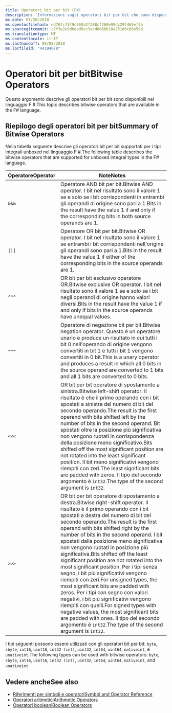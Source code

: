 ```yaml
---
title: Operatori bit per bit (F#)
description: 'Informazioni sugli operatori bit per bit che sono disponibili nel linguaggio di programmazione F #.'
ms.date: 07/20/2018
ms.openlocfilehash: ed76fcf5f9c569a2f288cf260e99dc29fd65ef3b
ms.sourcegitcommit: c7f3e2e9d6ead6cc3acd0d66b10a251d0c66e59d
ms.translationtype: MT
ms.contentlocale: it-IT
ms.lasthandoff: 09/08/2018
ms.locfileid: "44194078"
---
```

# <a name="bitwise-operators"></a><span data-ttu-id="f1868-103">Operatori bit per bit</span><span class="sxs-lookup"><span data-stu-id="f1868-103">Bitwise Operators</span></span>

<span data-ttu-id="f1868-104">Questo argomento descrive gli operatori bit per bit sono disponibili nel linguaggio F #.</span><span class="sxs-lookup"><span data-stu-id="f1868-104">This topic describes bitwise operators that are available in the F# language.</span></span>

## <a name="summary-of-bitwise-operators"></a><span data-ttu-id="f1868-105">Riepilogo degli operatori bit per bit</span><span class="sxs-lookup"><span data-stu-id="f1868-105">Summary of Bitwise Operators</span></span>

<span data-ttu-id="f1868-106">Nella tabella seguente descrive gli operatori bit per bit supportati per i tipi integrali unboxed nel linguaggio F #.</span><span class="sxs-lookup"><span data-stu-id="f1868-106">The following table describes the bitwise operators that are supported for unboxed integral types in the F# language.</span></span>

|<span data-ttu-id="f1868-107">Operatore</span><span class="sxs-lookup"><span data-stu-id="f1868-107">Operator</span></span>|<span data-ttu-id="f1868-108">Note</span><span class="sxs-lookup"><span data-stu-id="f1868-108">Notes</span></span>|
|--------|-----|
|`&&&`|<span data-ttu-id="f1868-109">Operatore AND bit per bit.</span><span class="sxs-lookup"><span data-stu-id="f1868-109">Bitwise AND operator.</span></span> <span data-ttu-id="f1868-110">I bit nel risultato sono il valore 1 se e solo se i bit corrispondenti in entrambi gli operandi di origine sono pari a 1.</span><span class="sxs-lookup"><span data-stu-id="f1868-110">Bits in the result have the value 1 if and only if the corresponding bits in both source operands are 1.</span></span>|
|<code>&#124;&#124;&#124;</code>|<span data-ttu-id="f1868-111">Operatore OR bit per bit.</span><span class="sxs-lookup"><span data-stu-id="f1868-111">Bitwise OR operator.</span></span> <span data-ttu-id="f1868-112">I bit nel risultato sono il valore 1 se entrambi i bit corrispondenti nell'origine gli operandi sono pari a 1.</span><span class="sxs-lookup"><span data-stu-id="f1868-112">Bits in the result have the value 1 if either of the corresponding bits in the source operands are 1.</span></span>|
|`^^^`|<span data-ttu-id="f1868-113">OR bit per bit esclusivo operatore OR.</span><span class="sxs-lookup"><span data-stu-id="f1868-113">Bitwise exclusive OR operator.</span></span> <span data-ttu-id="f1868-114">I bit nel risultato sono il valore 1 se e solo se i bit negli operandi di origine hanno valori diversi.</span><span class="sxs-lookup"><span data-stu-id="f1868-114">Bits in the result have the value 1 if and only if bits in the source operands have unequal values.</span></span>|
|`~~~`|<span data-ttu-id="f1868-115">Operatore di negazione bit per bit.</span><span class="sxs-lookup"><span data-stu-id="f1868-115">Bitwise negation operator.</span></span> <span data-ttu-id="f1868-116">Questo è un operatore unario e produce un risultato in cui tutti i bit 0 nell'operando di origine vengono convertiti in bit 1 e tutti i bit 1 vengono convertiti in 0 bit.</span><span class="sxs-lookup"><span data-stu-id="f1868-116">This is a unary operator and produces a result in which all 0 bits in the source operand are converted to 1 bits and all 1 bits are converted to 0 bits.</span></span>|
|`<<<`|<span data-ttu-id="f1868-117">OR bit per bit operatore di spostamento a sinistra.</span><span class="sxs-lookup"><span data-stu-id="f1868-117">Bitwise left-shift operator.</span></span> <span data-ttu-id="f1868-118">Il risultato è che il primo operando con i bit spostati a sinistra del numero di bit del secondo operando.</span><span class="sxs-lookup"><span data-stu-id="f1868-118">The result is the first operand with bits shifted left by the number of bits in the second operand.</span></span> <span data-ttu-id="f1868-119">Bit spostati oltre la posizione più significativa non vengono ruotati in corrispondenza della posizione meno significativo.</span><span class="sxs-lookup"><span data-stu-id="f1868-119">Bits shifted off the most significant position are not rotated into the least significant position.</span></span> <span data-ttu-id="f1868-120">Il bit meno significativi vengono riempiti con zeri.</span><span class="sxs-lookup"><span data-stu-id="f1868-120">The least significant bits are padded with zeros.</span></span> <span data-ttu-id="f1868-121">Il tipo del secondo argomento è `int32`.</span><span class="sxs-lookup"><span data-stu-id="f1868-121">The type of the second argument is `int32`.</span></span>|
|`>>>`|<span data-ttu-id="f1868-122">OR bit per bit operatore di spostamento a destra.</span><span class="sxs-lookup"><span data-stu-id="f1868-122">Bitwise right-shift operator.</span></span> <span data-ttu-id="f1868-123">Il risultato è il primo operando con i bit spostati a destra del numero di bit del secondo operando.</span><span class="sxs-lookup"><span data-stu-id="f1868-123">The result is the first operand with bits shifted right by the number of bits in the second operand.</span></span> <span data-ttu-id="f1868-124">I bit spostati dalla posizione meno significativa non vengono ruotati in posizione più significativa.</span><span class="sxs-lookup"><span data-stu-id="f1868-124">Bits shifted off the least significant position are not rotated into the most significant position.</span></span> <span data-ttu-id="f1868-125">Per i tipi senza segno, i bit più significativi vengono riempiti con zeri.</span><span class="sxs-lookup"><span data-stu-id="f1868-125">For unsigned types, the most significant bits are padded with zeros.</span></span> <span data-ttu-id="f1868-126">Per i tipi con segno con valori negativi, i bit più significativi vengono riempiti con quelli.</span><span class="sxs-lookup"><span data-stu-id="f1868-126">For signed types with negative values, the most significant bits are padded with ones.</span></span> <span data-ttu-id="f1868-127">Il tipo del secondo argomento è `int32`.</span><span class="sxs-lookup"><span data-stu-id="f1868-127">The type of the second argument is `int32`.</span></span>|

<span data-ttu-id="f1868-128">I tipi seguenti possono essere utilizzati con gli operatori bit per bit: `byte`, `sbyte`, `int16`, `uint16`, `int32 (int)`, `uint32`, `int64`, `uint64`, `nativeint`, e `unativeint`.</span><span class="sxs-lookup"><span data-stu-id="f1868-128">The following types can be used with bitwise operators: `byte`, `sbyte`, `int16`, `uint16`, `int32 (int)`, `uint32`, `int64`, `uint64`, `nativeint`, and `unativeint`.</span></span>

## <a name="see-also"></a><span data-ttu-id="f1868-129">Vedere anche</span><span class="sxs-lookup"><span data-stu-id="f1868-129">See also</span></span>

- [<span data-ttu-id="f1868-130">Riferimenti per simboli e operatori</span><span class="sxs-lookup"><span data-stu-id="f1868-130">Symbol and Operator Reference</span></span>](index.md)
- [<span data-ttu-id="f1868-131">Operatori aritmetici</span><span class="sxs-lookup"><span data-stu-id="f1868-131">Arithmetic Operators</span></span>](arithmetic-operators.md)
- [<span data-ttu-id="f1868-132">Operatori booleani</span><span class="sxs-lookup"><span data-stu-id="f1868-132">Boolean Operators</span></span>](boolean-operators.md)
